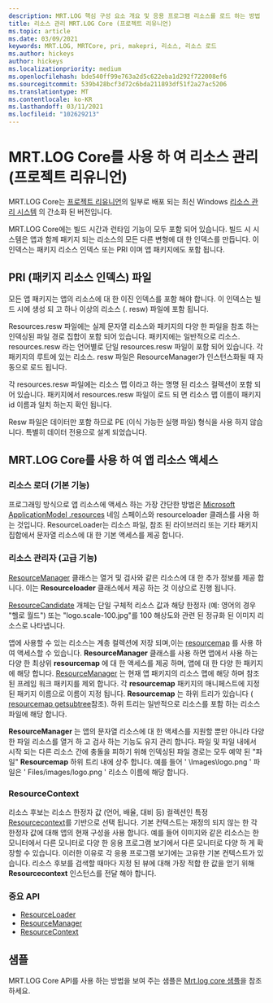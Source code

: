 ```yaml
---
description: MRT.LOG 핵심 구성 요소 개요 및 응용 프로그램 리소스를 로드 하는 방법 (프로젝트 리유니언)
title: 리소스 관리 MRT.LOG Core (프로젝트 리유니언)
ms.topic: article
ms.date: 03/09/2021
keywords: MRT.LOG, MRTCore, pri, makepri, 리소스, 리소스 로드
ms.author: hickeys
author: hickeys
ms.localizationpriority: medium
ms.openlocfilehash: bde540ff99e763a2d5c622eba1d292f722008ef6
ms.sourcegitcommit: 539b428bcf3d72c6bda211893df51f2a27ac5206
ms.translationtype: MT
ms.contentlocale: ko-KR
ms.lasthandoff: 03/11/2021
ms.locfileid: "102629213"
---
```

# <a name="manage-resources-with-mrt-core-project-reunion"></a>MRT.LOG Core를 사용 하 여 리소스 관리 (프로젝트 리유니언)

MRT.LOG Core는 [프로젝트 리유니언](../index.md)의 일부로 배포 되는 최신 Windows [리소스 관리 시스템](/windows/uwp/app-resources/resource-management-system) 의 간소화 된 버전입니다.

MRT.LOG Core에는 빌드 시간과 런타임 기능이 모두 포함 되어 있습니다. 빌드 시 시스템은 앱과 함께 패키지 되는 리소스의 모든 다른 변형에 대 한 인덱스를 만듭니다. 이 인덱스는 패키지 리소스 인덱스 또는 PRI 이며 앱 패키지에도 포함 됩니다.

## <a name="package-resource-index-pri-file"></a>PRI (패키지 리소스 인덱스) 파일

모든 앱 패키지는 앱의 리소스에 대 한 이진 인덱스를 포함 해야 합니다. 이 인덱스는 빌드 시에 생성 되 고 하나 이상의 리소스 (. resw) 파일에 포함 됩니다.

Resources.resw 파일에는 실제 문자열 리소스와 패키지의 다양 한 파일을 참조 하는 인덱싱된 파일 경로 집합이 포함 되어 있습니다.
패키지에는 일반적으로 리소스. resources.resw 라는 언어별로 단일 resources.resw 파일이 포함 되어 있습니다. 각 패키지의 루트에 있는 리소스. resw 파일은 ResourceManager가 인스턴스화될 때 자동으로 로드 됩니다.

각 resources.resw 파일에는 리소스 맵 이라고 하는 명명 된 리소스 컬렉션이 포함 되어 있습니다. 패키지에서 resources.resw 파일이 로드 되 면 리소스 맵 이름이 패키지 id 이름과 일치 하는지 확인 됩니다.

Resw 파일은 데이터만 포함 하므로 PE (이식 가능한 실행 파일) 형식을 사용 하지 않습니다. 특별히 데이터 전용으로 설계 되었습니다.

## <a name="using-mrt-core-to-access-app-resources"></a>MRT.LOG Core를 사용 하 여 앱 리소스 액세스

### <a name="resource-loader-basic-functionality"></a>리소스 로더 (기본 기능)

프로그래밍 방식으로 앱 리소스에 액세스 하는 가장 간단한 방법은 [Microsoft ApplicationModel .resources](/windows/winui/api/microsoft.applicationmodel.resources) 네임 스페이스와 resourceloader 클래스를 사용 하는 것입니다. ResourceLoader는 리소스 파일, 참조 된 라이브러리 또는 기타 패키지 집합에서 문자열 리소스에 대 한 기본 액세스를 제공 합니다.

### <a name="resource-manager-advanced-functionality"></a>리소스 관리자 (고급 기능)

[ResourceManager](/windows/winui/api/microsoft.applicationmodel.resources.resourcemanager) 클래스는 열거 및 검사와 같은 리소스에 대 한 추가 정보를 제공 합니다. 이는 **Resourceloader** 클래스에서 제공 하는 것 이상으로 진행 됩니다.

[ResourceCandidate](/windows/winui/api/microsoft.applicationmodel.resources.resourcecandidate) 개체는 단일 구체적 리소스 값과 해당 한정자 (예: 영어의 경우 "헬로 월드") 또는 "logo.scale-100.jpg"를 100 해상도와 관련 된 정규화 된 이미지 리소스로 나타냅니다.

앱에 사용할 수 있는 리소스는 계층 컬렉션에 저장 되며,이는 [resourcemap](/windows/winui/api/microsoft.applicationmodel.resources.resourcemap) 를 사용 하 여 액세스할 수 있습니다. **ResourceManager** 클래스를 사용 하면 앱에서 사용 하는 다양 한 최상위 **resourcemap** 에 대 한 액세스를 제공 하며, 앱에 대 한 다양 한 패키지에 해당 합니다. [ResourceManager](/windows/winui/api/microsoft.applicationmodel.resources.resourcemanager.mainresourcemap) 는 현재 앱 패키지의 리소스 맵에 해당 하며 참조 된 프레임 워크 패키지를 제외 합니다. 각 **resourcemap** 패키지의 매니페스트에 지정 된 패키지 이름으로 이름이 지정 됩니다. **Resourcemap** 는 하위 트리가 있습니다 ( [resourcemap getsubtree](/windows/winui/api/microsoft.applicationmodel.resources.resourcemap.getsubtree)참조). 하위 트리는 일반적으로 리소스를 포함 하는 리소스 파일에 해당 합니다.

**ResourceManager** 는 앱의 문자열 리소스에 대 한 액세스를 지원할 뿐만 아니라 다양 한 파일 리소스를 열거 하 고 검사 하는 기능도 유지 관리 합니다. 파일 및 파일 내에서 시작 되는 다른 리소스 간에 충돌을 피하기 위해 인덱싱된 파일 경로는 모두 예약 된 "파일" **Resourcemap** 하위 트리 내에 상주 합니다. 예를 들어 ' \Images\logo.png ' 파일은 ' Files/images/logo.png ' 리소스 이름에 해당 합니다.

### <a name="resourcecontext"></a>ResourceContext

리소스 후보는 리소스 한정자 값 (언어, 배율, 대비 등) 컬렉션인 특정 [Resourcecontext](/windows/winui/api/microsoft.applicationmodel.resources.resourcecontext)를 기반으로 선택 됩니다. 기본 컨텍스트는 재정의 되지 않는 한 각 한정자 값에 대해 앱의 현재 구성을 사용 합니다. 예를 들어 이미지와 같은 리소스는 한 모니터에서 다른 모니터로 다양 한 응용 프로그램 보기에서 다른 모니터로 다양 하 게 확장할 수 있습니다. 이러한 이유로 각 응용 프로그램 보기에는 고유한 기본 컨텍스트가 있습니다. 리소스 후보를 검색할 때마다 지정 된 뷰에 대해 가장 적합 한 값을 얻기 위해 **Resourcecontext** 인스턴스를 전달 해야 합니다.

### <a name="important-apis"></a>중요 API

- [ResourceLoader](/windows/winui/api/microsoft.applicationmodel.resources.resourceloader)
- [ResourceManager](/windows/winui/api/microsoft.applicationmodel.resources.resourcemanager)
- [ResourceContext](/windows/winui/api/microsoft.applicationmodel.resources.resourcecontext)

## <a name="sample"></a>샘플

MRT.LOG Core API를 사용 하는 방법을 보여 주는 샘플은 [Mrt.log core 샘플](https://github.com/microsoft/Project-Reunion-Samples/tree/main/MrtCore)을 참조 하세요.
